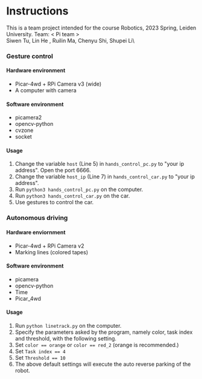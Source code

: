# Instructions
This is a team project intended for the course Robotics, 2023 Spring, Leiden University. 
Team: &lt; Pi team &gt; \
Siwen Tu, Lin He , Ruilin Ma, Chenyu Shi, Shupei Li\

### Gesture control
#### Hardware environment
- Picar-4wd + RPi Camera v3 (wide)
- A computer with camera

#### Software environment
- picamera2
- opencv-python
- cvzone
- socket

#### Usage
1. Change the variable `host` (Line 5) in `hands_control_pc.py` to "your ip address". Open the port 6666.
2. Change the variable `host_ip` (Line 7) in `hands_control_car.py` to "your ip address".
3. Run `python3 hands_control_pc.py` on the computer.
4. Run `python3 hands_control_car.py` on the car.
5. Use gestures to control the car.

### Autonomous driving
#### Hardware enviornment
- Picar-4wd + RPi Camera v2
- Marking lines (colored tapes)

#### Software environment
- picamera
- opencv-python
- Time
- Picar_4wd


#### Usage
1. Run `python linetrack.py` on the computer.
2. Specify the parameters asked by the program, namely color, task index and threshold, with the following setting.
3. Set `color == orange` or `color == red_2` (orange is recommended.)
4. Set `Task index == 4`
5. Set `Threshold == 10`
6. The above default settings will execute the auto reverse parking of the robot.
